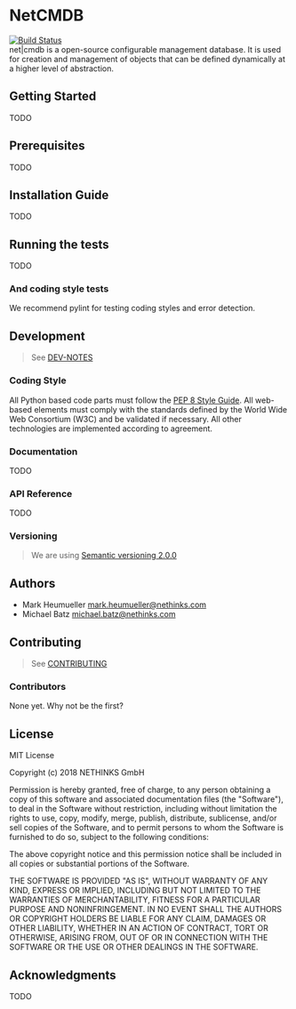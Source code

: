 # NetCMDB
[![Build Status](https://travis-ci.com/markheumueller/NetCMDB.svg?token=7TFxCyzxQMaA2yUsKDqy&branch=master)](https://travis-ci.com/markheumueller/NetCMDB)  
net|cmdb is a open-source configurable management database. It is used
for creation and management of objects that can be defined dynamically
at a higher level of abstraction.

## Getting Started
TODO

## Prerequisites
TODO

## Installation Guide
TODO

## Running the tests
TODO

### And coding style tests
We recommend pylint for testing coding styles and error detection.

## Development
> See [DEV-NOTES](https://github.com/markheumueller/NetCMDB/blob/master/.github/DEV-NOTES.md)

### Coding Style
All Python based code parts must follow the [PEP 8 Style Guide](https://www.python.org/dev/peps/pep-0008/). All web-based elements must comply with the standards defined by the World Wide Web Consortium (W3C) and be validated if necessary. All other technologies are implemented according to agreement.

### Documentation
TODO

### API Reference
TODO

### Versioning
> We are using [Semantic versioning 2.0.0](http://semver.org/)


## Authors
* Mark Heumueller [mark.heumueller@nethinks.com](mark.heumueller@nethinks.com)
* Michael Batz [michael.batz@nethinks.com](michael.batz@nethinks.com)

## Contributing
> See [CONTRIBUTING](https://github.com/markheumueller/NetCMDB/blob/master/.github/CONTRIBUTING.md)

### Contributors
None yet. Why not be the first?




## License
MIT License

Copyright (c) 2018 NETHINKS GmbH  
  
Permission is hereby granted, free of charge, to any person obtaining a copy
of this software and associated documentation files (the "Software"), to deal
in the Software without restriction, including without limitation the rights
to use, copy, modify, merge, publish, distribute, sublicense, and/or sell
copies of the Software, and to permit persons to whom the Software is
furnished to do so, subject to the following conditions:  
  
The above copyright notice and this permission notice shall be included in all
copies or substantial portions of the Software.
  
THE SOFTWARE IS PROVIDED "AS IS", WITHOUT WARRANTY OF ANY KIND, EXPRESS OR
IMPLIED, INCLUDING BUT NOT LIMITED TO THE WARRANTIES OF MERCHANTABILITY,
FITNESS FOR A PARTICULAR PURPOSE AND NONINFRINGEMENT. IN NO EVENT SHALL THE
AUTHORS OR COPYRIGHT HOLDERS BE LIABLE FOR ANY CLAIM, DAMAGES OR OTHER
LIABILITY, WHETHER IN AN ACTION OF CONTRACT, TORT OR OTHERWISE, ARISING FROM,
OUT OF OR IN CONNECTION WITH THE SOFTWARE OR THE USE OR OTHER DEALINGS IN THE
SOFTWARE.  

## Acknowledgments
TODO
